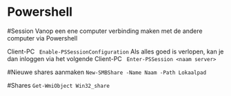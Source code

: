 Powershell
==========

#Session
Vanop een ene computer verbinding maken met de andere computer via Powershell

Client-PC ``` Enable-PSSessionConfiguration``` 
Als alles goed is verlopen, kan je dan inloggen via het volgende 
Client-PC  ``` Enter-PSSession <naam server>``` 

#Nieuwe shares aanmaken
```New-SMBShare -Name Naam -Path Lokaalpad```

#Shares
```Get-WmiObject Win32_share```
